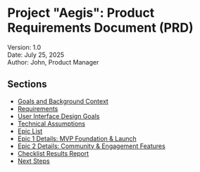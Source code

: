 # Project "Aegis": Product Requirements Document (PRD)

Version: 1.0  
Date: July 25, 2025  
Author: John, Product Manager

## Sections

- [Goals and Background Context](./goals-and-background-context.md)
- [Requirements](./requirements.md)
- [User Interface Design Goals](./user-interface-design-goals.md)
- [Technical Assumptions](./technical-assumptions.md)
- [Epic List](./epic-list.md)
- [Epic 1 Details: MVP Foundation & Launch](./epic-1-details-mvp-foundation-launch.md)
- [Epic 2 Details: Community & Engagement Features](./epic-2-details-community-engagement-features.md)
- [Checklist Results Report](./checklist-results-report.md)
- [Next Steps](./next-steps.md)